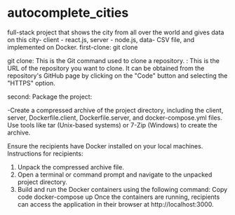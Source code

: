 # autocomplete_cities
full-stack project that shows the city from all over the world and gives data on this city- client - react.js, server - node.js, data- CSV file, and implemented on Docker.
first-clone:
git clone <repository-url>

git clone: This is the Git command used to clone a repository.
<repository-url>: This is the URL of the repository you want to clone. It can be obtained from the repository's GitHub page by clicking on the "Code" button and selecting the "HTTPS" option.

second:
Package the project:

-Create a compressed archive of the project directory, including the client, server, Dockerfile.client, Dockerfile.server, and docker-compose.yml files.
Use tools like tar (Unix-based systems) or 7-Zip (Windows) to create the archive.

Ensure the recipients have Docker installed on your local machines.
Instructions for recipients:

1. Unpack the compressed archive file.
2. Open a terminal or command prompt and navigate to the unpacked project directory.
3. Build and run the Docker containers using the following command:
Copy code
docker-compose up
Once the containers are running, recipients can access the application in their browser at http://localhost:3000.
